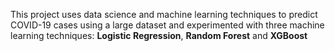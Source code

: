 This project uses data science and machine learning techniques to predict COVID-19 cases using a large dataset and experimented with three machine learning techniques:
**Logistic Regression**, **Random Forest** and **XGBoost**
